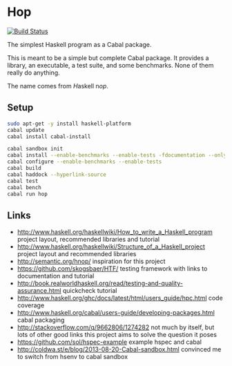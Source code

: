 # Hop

[![Build Status][1]][2]

The simplest Haskell program as a Cabal package.

This is meant to be a simple but complete Cabal package. It provides a library,
an executable, a test suite, and some benchmarks. None of them really do
anything.

The name comes from *H*askell n*op*.

## Setup

``` sh
sudo apt-get -y install haskell-platform
cabal update
cabal install cabal-install
```

``` sh
cabal sandbox init
cabal install --enable-benchmarks --enable-tests -fdocumentation --only-dependencies
cabal configure --enable-benchmarks --enable-tests
cabal build
cabal haddock --hyperlink-source
cabal test
cabal bench
cabal run hop
```

## Links

- <http://www.haskell.org/haskellwiki/How_to_write_a_Haskell_program>
  project layout, recommended libraries and tutorial
- <http://www.haskell.org/haskellwiki/Structure_of_a_Haskell_project>
  project layout and recommended libraries
- <http://semantic.org/hnop/>
  inspiration for this project
- <https://github.com/skogsbaer/HTF/>
  testing framework with links to documentation and tutorial
- <http://book.realworldhaskell.org/read/testing-and-quality-assurance.html>
  quickcheck tutorial
- <http://www.haskell.org/ghc/docs/latest/html/users_guide/hpc.html>
  code coverage
- <http://www.haskell.org/cabal/users-guide/developing-packages.html>
  cabal packaging
- <http://stackoverflow.com/q/9662806/1274282>
  not much by itself, but lots of other good links
  this project aims to solve the question it poses
- <https://github.com/sol/hspec-example>
  example hspec and cabal
- <http://coldwa.st/e/blog/2013-08-20-Cabal-sandbox.html>
  convinced me to switch from hsenv to cabal sandbox

[1]: https://travis-ci.org/tfausak/hop.png?branch=master
[2]: https://travis-ci.org/tfausak/hop
